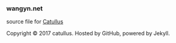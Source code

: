 ### wangyn.net

source file for [Catullus](http://wangyn.net/)

Copyright © 2017 catullus. Hosted by GitHub, powered by Jekyll.
